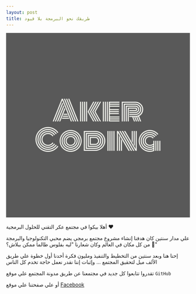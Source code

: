 ```yaml
---
layout: post
title: طريقك نحو البرمجة بلا قيود
---
```


![AkerCoding Community Logo](https://raw.githubusercontent.com/akercoding/akercoding.github.io/master/images/akercoding-logo.jpg)

أهلا بيكوا في مجتمع عكر التقني للحلول البرمجية ❤️

علي مدار سنتين كان هدفنا إنشاء مشروع مجتمع برمجي يضم محبي التكنولوجيا والبرمجة من كل مكان في العالم
وكان شعارنا "ليه بفلوس طالما ممكن ببلاش؟ 🤔"

إحنا هنا وبعد سنتين من التخطيط والتنفيذ ومليون فكرة أخدنا أول خطوة علي طريق الألف ميل لتحقيق المجتمع ...
وإثبات إننا نقدر نعمل حاجة تخدم كل الناس

تقدروا تتابعوا كل جديد في مجتمعنا عن طريق مدونة المجتمع علي موقع `GitHub`

أو علي صفحتنا علي موقع [Facebook](https://www.facebook.com/akercoding)





